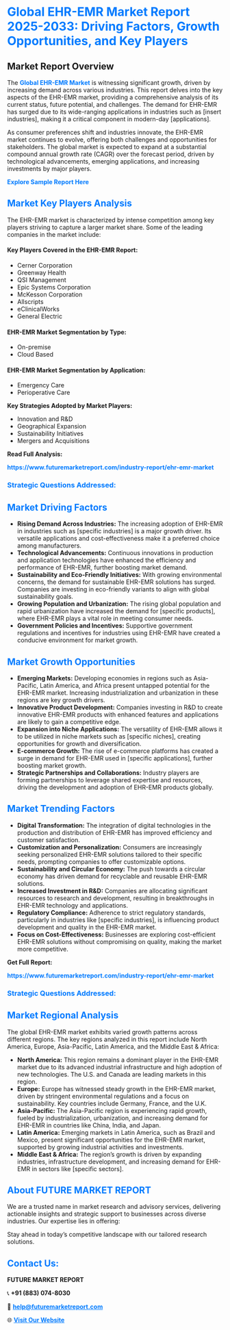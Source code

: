 <h1 style="color: #007BFF;">Global EHR-EMR Market Report 2025-2033: Driving Factors, Growth Opportunities, and Key Players</h1>

<section id="overview">
<h2>Market Report Overview</h2>
<p>The <a href="https://www.futuremarketreport.com/industry-report/ehr-emr-market" style="color: #007BFF; text-decoration: none;"><strong>Global EHR-EMR Market</strong></a> is witnessing significant growth, driven by increasing demand across various industries. This report delves into the key aspects of the EHR-EMR market, providing a comprehensive analysis of its current status, future potential, and challenges. The demand for EHR-EMR has surged due to its wide-ranging applications in industries such as [insert industries], making it a critical component in modern-day [applications].</p>
<p>As consumer preferences shift and industries innovate, the EHR-EMR market continues to evolve, offering both challenges and opportunities for stakeholders. The global market is expected to expand at a substantial compound annual growth rate (CAGR) over the forecast period, driven by technological advancements, emerging applications, and increasing investments by major players.</p>
</section>

<section id="overview">
<p><a href="https://www.futuremarketreport.com/request-sample/reportId=77080" style="color: #007BFF; text-decoration: none;"><strong>Explore Sample Report Here</strong></a></p>
</section>

<section id="key-players">
<h2 style="color: #007BFF;">Market Key Players Analysis</h2>
<p>The EHR-EMR market is characterized by intense competition among key players striving to capture a larger market share. Some of the leading companies in the market include:</p>
<h4>Key Players Covered in the EHR-EMR Report:</h4>
<ul><li>Cerner Corporation</li><li>Greenway Health</li><li>QSI Management</li><li>Epic Systems Corporation</li><li>McKesson Corporation</li><li>Allscripts</li><li>eClinicalWorks</li><li>General Electric</li></ul>
<h4>EHR-EMR Market Segmentation by Type:</h4>
<ul><li>On-premise</li><li>Cloud Based</li></ul>

<h4>EHR-EMR Market Segmentation by Application:</h4>
<ul><li>Emergency Care</li><li>Perioperative Care</li></ul>
<p><strong>Key Strategies Adopted by Market Players:</strong></p>
<ul>
<li>Innovation and R&D</li>
<li>Geographical Expansion</li>
<li>Sustainability Initiatives</li>
<li>Mergers and Acquisitions</li>
</ul>
</section>

<section>
<p><strong>Read Full Analysis: </strong></p><a href="https://www.futuremarketreport.com/industry-report/ehr-emr-market" style="color: #007BFF; text-decoration: none;"><strong>https://www.futuremarketreport.com/industry-report/ehr-emr-market</strong></a>
<h3 style="color: #007BFF;">Strategic Questions Addressed:</h3>
</section>

<section id="driving-factors">
<h2 style="color: #007BFF;">Market Driving Factors</h2>
<ul>
<li><strong>Rising Demand Across Industries:</strong> The increasing adoption of EHR-EMR in industries such as [specific industries] is a major growth driver. Its versatile applications and cost-effectiveness make it a preferred choice among manufacturers.</li>
<li><strong>Technological Advancements:</strong> Continuous innovations in production and application technologies have enhanced the efficiency and performance of EHR-EMR, further boosting market demand.</li>
<li><strong>Sustainability and Eco-Friendly Initiatives:</strong> With growing environmental concerns, the demand for sustainable EHR-EMR solutions has surged. Companies are investing in eco-friendly variants to align with global sustainability goals.</li>
<li><strong>Growing Population and Urbanization:</strong> The rising global population and rapid urbanization have increased the demand for [specific products], where EHR-EMR plays a vital role in meeting consumer needs.</li>
<li><strong>Government Policies and Incentives:</strong> Supportive government regulations and incentives for industries using EHR-EMR have created a conducive environment for market growth.</li>
</ul>
</section>

<section id="growth-opportunities">
<h2 style="color: #007BFF;">Market Growth Opportunities</h2>
<ul>
<li><strong>Emerging Markets:</strong> Developing economies in regions such as Asia-Pacific, Latin America, and Africa present untapped potential for the EHR-EMR market. Increasing industrialization and urbanization in these regions are key growth drivers.</li>
<li><strong>Innovative Product Development:</strong> Companies investing in R&D to create innovative EHR-EMR products with enhanced features and applications are likely to gain a competitive edge.</li>
<li><strong>Expansion into Niche Applications:</strong> The versatility of EHR-EMR allows it to be utilized in niche markets such as [specific niches], creating opportunities for growth and diversification.</li>
<li><strong>E-commerce Growth:</strong> The rise of e-commerce platforms has created a surge in demand for EHR-EMR used in [specific applications], further boosting market growth.</li>
<li><strong>Strategic Partnerships and Collaborations:</strong> Industry players are forming partnerships to leverage shared expertise and resources, driving the development and adoption of EHR-EMR products globally.</li>
</ul>
</section>

<section id="trending-factors">
<h2 style="color: #007BFF;">Market Trending Factors</h2>
<ul>
<li><strong>Digital Transformation:</strong> The integration of digital technologies in the production and distribution of EHR-EMR has improved efficiency and customer satisfaction.</li>
<li><strong>Customization and Personalization:</strong> Consumers are increasingly seeking personalized EHR-EMR solutions tailored to their specific needs, prompting companies to offer customizable options.</li>
<li><strong>Sustainability and Circular Economy:</strong> The push towards a circular economy has driven demand for recyclable and reusable EHR-EMR solutions.</li>
<li><strong>Increased Investment in R&D:</strong> Companies are allocating significant resources to research and development, resulting in breakthroughs in EHR-EMR technology and applications.</li>
<li><strong>Regulatory Compliance:</strong> Adherence to strict regulatory standards, particularly in industries like [specific industries], is influencing product development and quality in the EHR-EMR market.</li>
<li><strong>Focus on Cost-Effectiveness:</strong> Businesses are exploring cost-efficient EHR-EMR solutions without compromising on quality, making the market more competitive.</li>
</ul>
</section>

<section>
<p><strong>Get Full Report: </strong></p><a href="https://www.futuremarketreport.com/industry-report/ehr-emr-market" style="color: #007BFF; text-decoration: none;"><strong>https://www.futuremarketreport.com/industry-report/ehr-emr-market</strong></a>
<h3 style="color: #007BFF;">Strategic Questions Addressed:</h3>
</section>


<section id="regional-analysis">
<h2 style="color: #007BFF;">Market Regional Analysis</h2>
<p>The global EHR-EMR market exhibits varied growth patterns across different regions. The key regions analyzed in this report include North America, Europe, Asia-Pacific, Latin America, and the Middle East & Africa:</p>
<ul>
<li><strong>North America:</strong> This region remains a dominant player in the EHR-EMR market due to its advanced industrial infrastructure and high adoption of new technologies. The U.S. and Canada are leading markets in this region.</li>
<li><strong>Europe:</strong> Europe has witnessed steady growth in the EHR-EMR market, driven by stringent environmental regulations and a focus on sustainability. Key countries include Germany, France, and the U.K.</li>
<li><strong>Asia-Pacific:</strong> The Asia-Pacific region is experiencing rapid growth, fueled by industrialization, urbanization, and increasing demand for EHR-EMR in countries like China, India, and Japan.</li>
<li><strong>Latin America:</strong> Emerging markets in Latin America, such as Brazil and Mexico, present significant opportunities for the EHR-EMR market, supported by growing industrial activities and investments.</li>
<li><strong>Middle East & Africa:</strong> The region’s growth is driven by expanding industries, infrastructure development, and increasing demand for EHR-EMR in sectors like [specific sectors].</li>
</ul>
</section>

<footer>
<h2 style="color: #007BFF;">About FUTURE MARKET REPORT</h2>
<p>We are a trusted name in market research and advisory services, delivering actionable insights and strategic support to businesses across diverse industries. Our expertise lies in offering:</p>

<p>Stay ahead in today’s competitive landscape with our tailored research solutions.</p>

<h2 style="color: #007BFF;">Contact Us:</h2>
<p><strong>FUTURE MARKET REPORT</strong></p>
<p>📞 <strong>+91 (883) 074-8030</strong></p>
<p>📧 <strong><a href="mailto:help@futuremarketreport.com" style="color: #007BFF;">help@futuremarketreport.com</a></strong></p>
<p>🌐 <strong><a href="https://www.futuremarketreport.com/" style="color: #007BFF;">Visit Our Website</a></strong></p>
</footer>